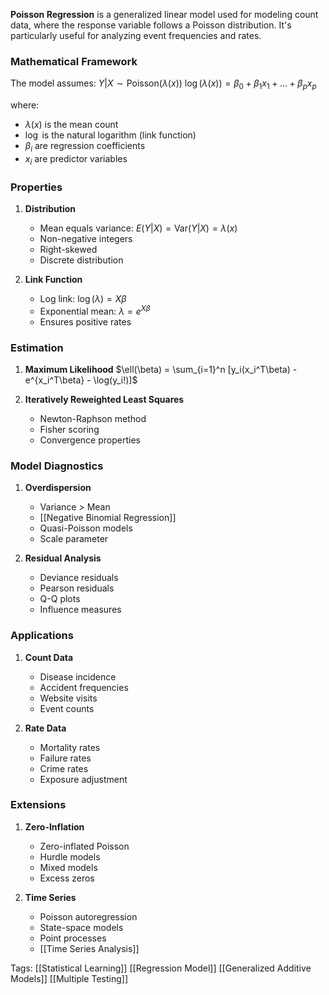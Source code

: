 **Poisson Regression** is a generalized linear model used for modeling count data, where the response variable follows a Poisson distribution. It's particularly useful for analyzing event frequencies and rates.

### Mathematical Framework
The model assumes:
$Y|X \sim \text{Poisson}(\lambda(x))$
$\log(\lambda(x)) = \beta_0 + \beta_1x_1 + ... + \beta_px_p$

where:
- $\lambda(x)$ is the mean count
- $\log$ is the natural logarithm (link function)
- $\beta_i$ are regression coefficients
- $x_i$ are predictor variables

### Properties
1. **Distribution**
   - Mean equals variance: $E(Y|X) = \text{Var}(Y|X) = \lambda(x)$
   - Non-negative integers
   - Right-skewed
   - Discrete distribution

2. **Link Function**
   - Log link: $\log(\lambda) = X\beta$
   - Exponential mean: $\lambda = e^{X\beta}$
   - Ensures positive rates

### Estimation
1. **Maximum Likelihood**
   $\ell(\beta) = \sum_{i=1}^n [y_i(x_i^T\beta) - e^{x_i^T\beta} - \log(y_i!)]$

2. **Iteratively Reweighted Least Squares**
   - Newton-Raphson method
   - Fisher scoring
   - Convergence properties

### Model Diagnostics
1. **Overdispersion**
   - Variance > Mean
   - [[Negative Binomial Regression]]
   - Quasi-Poisson models
   - Scale parameter

2. **Residual Analysis**
   - Deviance residuals
   - Pearson residuals
   - Q-Q plots
   - Influence measures

### Applications
1. **Count Data**
   - Disease incidence
   - Accident frequencies
   - Website visits
   - Event counts

2. **Rate Data**
   - Mortality rates
   - Failure rates
   - Crime rates
   - Exposure adjustment

### Extensions
1. **Zero-Inflation**
   - Zero-inflated Poisson
   - Hurdle models
   - Mixed models
   - Excess zeros

2. **Time Series**
   - Poisson autoregression
   - State-space models
   - Point processes
   - [[Time Series Analysis]]

Tags:
[[Statistical Learning]]
[[Regression Model]]
[[Generalized Additive Models]]
[[Multiple Testing]]
